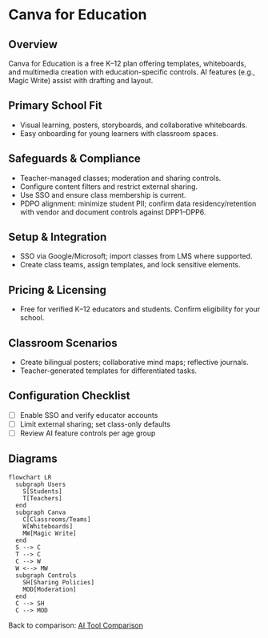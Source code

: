 # Canva for Education

## Overview
Canva for Education is a free K–12 plan offering templates, whiteboards, and multimedia creation with education-specific controls. AI features (e.g., Magic Write) assist with drafting and layout.

## Primary School Fit
- Visual learning, posters, storyboards, and collaborative whiteboards.
- Easy onboarding for young learners with classroom spaces.

## Safeguards & Compliance
- Teacher-managed classes; moderation and sharing controls.
- Configure content filters and restrict external sharing.
- Use SSO and ensure class membership is current.
- PDPO alignment: minimize student PII; confirm data residency/retention with vendor and document
  controls against DPP1–DPP6.

## Setup & Integration
- SSO via Google/Microsoft; import classes from LMS where supported.
- Create class teams, assign templates, and lock sensitive elements.

## Pricing & Licensing
- Free for verified K–12 educators and students. Confirm eligibility for your school.

## Classroom Scenarios
- Create bilingual posters; collaborative mind maps; reflective journals.
- Teacher-generated templates for differentiated tasks.

## Configuration Checklist
- [ ] Enable SSO and verify educator accounts
- [ ] Limit external sharing; set class-only defaults
- [ ] Review AI feature controls per age group

## Diagrams
```mermaid
flowchart LR
  subgraph Users
    S[Students]
    T[Teachers]
  end
  subgraph Canva
    C[Classrooms/Teams]
    W[Whiteboards]
    MW[Magic Write]
  end
  S --> C
  T --> C
  C --> W
  W <--> MW
  subgraph Controls
    SH[Sharing Policies]
    MOD[Moderation]
  end
  C --> SH
  C --> MOD
```

Back to comparison: [AI Tool Comparison](../ai-tool-comparison.md)
